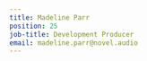```yaml
---
title: Madeline Parr
position: 25
job-title: Development Producer
email: madeline.parr@novel.audio
---
```


